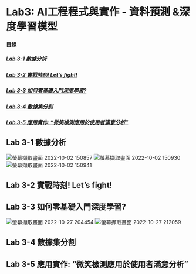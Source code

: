# Lab3: AI工程程式與實作 - 資料預測 &深度學習模型

<a name="000"/>

#### 目錄

##### [Lab 3-1 數據分析](#001)
##### [Lab 3-2 實戰時刻! Let’s fight!](#002)
##### [Lab 3-3 如何零基礎入門深度學習?](#003)
##### [Lab 3-4 數據集分割](#004)
##### [Lab 3-5 應用實作:  “微笑檢測應用於使用者滿意分析”](#005)

<a name="001"/>

## Lab 3-1 數據分析

![螢幕擷取畫面 2022-10-02 150857](https://user-images.githubusercontent.com/89327102/193442610-c8189a2a-c96c-4b2f-84df-4a011343c68f.jpg)
![螢幕擷取畫面 2022-10-02 150930](https://user-images.githubusercontent.com/89327102/193442618-64614d1d-44d6-4ca3-ac18-836d69edab4e.jpg)
![螢幕擷取畫面 2022-10-02 150941](https://user-images.githubusercontent.com/89327102/193442623-7b618ad0-88a8-4fb3-83d0-c5b26ec3acda.jpg)

<a name="002"/>

## Lab 3-2 實戰時刻! Let’s fight!

<a name="003"/>

## Lab 3-3 如何零基礎入門深度學習?

![螢幕擷取畫面 2022-10-27 204454](https://user-images.githubusercontent.com/89327102/198295971-6debfe85-72e6-4ed5-857d-bd5ce3fdcd2b.jpg)
![螢幕擷取畫面 2022-10-27 212059](https://user-images.githubusercontent.com/89327102/198296068-a46cbcd1-0935-4056-a164-6de08e5d1362.jpg)


<a name="004"/>

## Lab 3-4 數據集分割


## Lab 3-5 應用實作:  “微笑檢測應用於使用者滿意分析”

<a name="005"/>
